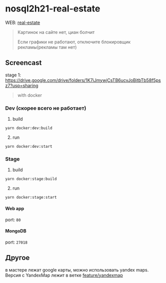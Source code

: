 # nosql2h21-real-estate

WEB: <a href="https://nahui.me/" target="_blank">real-estate</a>

> Картинок на сайте нет, циан болчит
>
> Если графики не работают, отключите блокировщик рекламы(рекламы там нет)

## Screencast
stage 1: https://drive.google.com/drive/folders/1K7iJmywjCsTB6ucvJoBitbTb58f5psz7?usp=sharing

> with docker

### Dev (скорее всего не работает)

1. build

```
yarn docker:dev:build
```

2. run

```
yarn docker:dev:start
```
### Stage

1. build

```
yarn docker:stage:build
```

2. run

```
yarn docker:stage:start
```

#### Web app
port: ```80```
#### MongoDB
port: ```27018```


## Другое
в мастере лежат google карты, можно использовать yandex maps. Версия с YandexMap лежит в ветке  <a href="https://github.com/moevm/nosql2h21-real-estate/tree/feature/yandexmap" target="_blank">feature/yandexmap</a>

